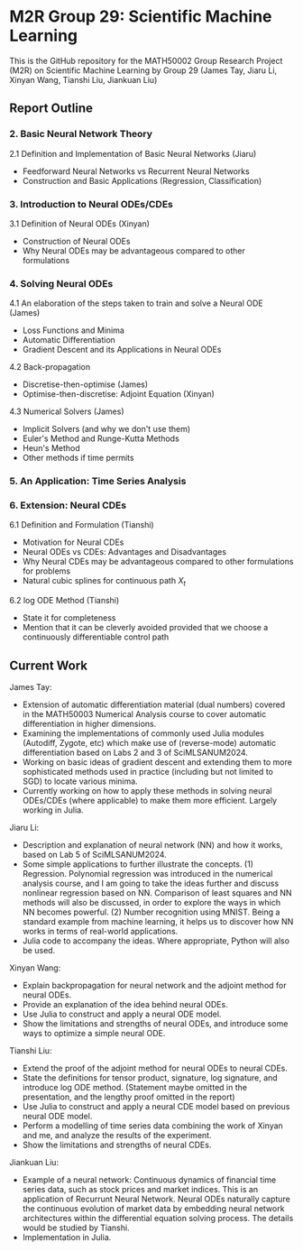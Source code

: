 # M2R Group 29: Scientific Machine Learning

This is the GitHub repository for the MATH50002 Group Research Project (M2R) on Scientific Machine Learning by Group 29 (James Tay, Jiaru Li, Xinyan Wang, Tianshi Liu, Jiankuan Liu)

## Report Outline

### 2. Basic Neural Network Theory

2.1 Definition and Implementation of Basic Neural Networks (Jiaru)

- Feedforward Neural Networks vs Recurrent Neural Networks
- Construction and Basic Applications (Regression, Classification)

### 3. Introduction to Neural ODEs/CDEs

3.1 Definition of Neural ODEs (Xinyan)

- Construction of Neural ODEs
- Why Neural ODEs may be advantageous compared to other formulations

### 4. Solving Neural ODEs

4.1 An elaboration of the steps taken to train and solve a Neural ODE (James)

- Loss Functions and Minima
- Automatic Differentiation
- Gradient Descent and its Applications in Neural ODEs

4.2 Back-propagation

- Discretise-then-optimise (James)
- Optimise-then-discretise: Adjoint Equation (Xinyan)

4.3 Numerical Solvers (James)

- Implicit Solvers (and why we don't use them)
- Euler's Method and Runge-Kutta Methods
- Heun's Method
- Other methods if time permits

### 5. An Application: Time Series Analysis

### 6. Extension: Neural CDEs

6.1 Definition and Formulation (Tianshi)

- Motivation for Neural CDEs
- Neural ODEs vs CDEs: Advantages and Disadvantages
- Why Neural CDEs may be advantageous compared to other formulations for problems
- Natural cubic splines for continuous path $X_t$

6.2 log ODE Method (Tianshi)

- State it for completeness
- Mention that it can be cleverly avoided provided that we choose a continuously differentiable control path

## Current Work

James Tay:

- Extension of automatic differentiation material (dual numbers) covered in the MATH50003 Numerical Analysis course to cover automatic differentiation in higher dimensions.
- Examining the implementations of commonly used Julia modules (Autodiff, Zygote, etc) which make use of (reverse-mode) automatic differentiation based on Labs 2 and 3 of SciMLSANUM2024.
- Working on basic ideas of gradient descent and extending them to more sophisticated methods used in practice (including but not limited to SGD) to locate various minima.
- Currently working on how to apply these methods in solving neural ODEs/CDEs (where applicable) to make them more efficient. Largely working in Julia.

Jiaru Li:

- Description and explanation of neural network (NN) and how it works, based on Lab 5 of SciMLSANUM2024.
- Some simple applications to further illustrate the concepts.
  (1) Regression. Polynomial regression was introduced in the numerical analysis course, and I am going to take the ideas further and discuss nonlinear regression based on NN. Comparison of least squares and NN methods will also be discussed, in order to explore the ways in which NN becomes powerful.
  (2) Number recognition using MNIST. Being a standard example from machine learning, it helps us to discover how NN works in terms of real-world applications.
- Julia code to accompany the ideas. Where appropriate, Python will also be used.

Xinyan Wang:

- Explain backpropagation for neural network and the adjoint method for neural ODEs.
- Provide an explanation of the idea behind neural ODEs.
- Use Julia to construct and apply a neural ODE model.
- Show the limitations and strengths of neural ODEs, and introduce some ways to optimize a simple neural ODE.

Tianshi Liu:

- Extend the proof of the adjoint method for neural ODEs to neural CDEs.
- State the definitions for tensor product, signature, log signature, and introduce log ODE method. (Statement maybe omitted in the presentation, and the lengthy proof omitted in the report)
- Use Julia to construct and apply a neural CDE model based on previous neural ODE model.
- Perform a modelling of time series data combining the work of Xinyan and me, and analyze the results of the experiment.
- Show the limitations and strengths of neural CDEs.

Jiankuan Liu:

- Example of a neural network: Continuous dynamics of financial time series data, such as stock prices and market indices. This is an application of Recurrunt Neural Network. Neural ODEs naturally capture the continuous evolution of market data by embedding neural network architectures within the differential equation solving process. The details would be studied by Tianshi.
- Implementation in Julia.
